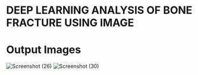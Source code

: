 # DEEP LEARNING ANALYSIS OF BONE FRACTURE USING IMAGE
 # Output Images
![Screenshot (26)](https://github.com/user-attachments/assets/19e0862d-1069-4b75-bcc9-43ab264ac97d)
![Screenshot (30)](https://github.com/user-attachments/assets/da257e62-c665-4d09-8a82-6706bd44f2b1)

